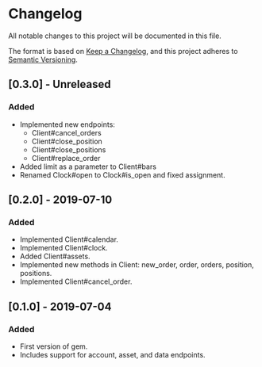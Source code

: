 # Changelog
All notable changes to this project will be documented in this file.

The format is based on [Keep a Changelog](https://keepachangelog.com/en/1.0.0/),
and this project adheres to [Semantic Versioning](https://semver.org/spec/v2.0.0.html).

## [0.3.0] - Unreleased
### Added
- Implemented new endpoints:
  * Client#cancel_orders
  * Client#close_position
  * Client#close_positions
  * Client#replace_order
- Added limit as a parameter to Client#bars
- Renamed Clock#open to Clock#is_open and fixed assignment.

## [0.2.0] - 2019-07-10
### Added
- Implemented Client#calendar.
- Implemented Client#clock.
- Added Client#assets.
- Implemented new methods in Client: new_order, order, orders, position, positions.
- Implemented Client#cancel_order.

## [0.1.0] - 2019-07-04
### Added
- First version of gem.
- Includes support for account, asset, and data endpoints.
